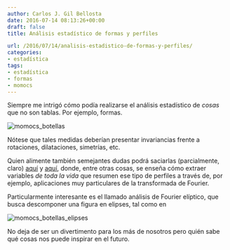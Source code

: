 ```yaml
---
author: Carlos J. Gil Bellosta
date: 2016-07-14 08:13:26+00:00
draft: false
title: Análisis estadístico de formas y perfiles

url: /2016/07/14/analisis-estadistico-de-formas-y-perfiles/
categories:
- estadística
tags:
- estadística
- formas
- momocs
---
```


Siempre me intrigó cómo podía realizarse el análisis estadístico de _cosas_ que no son tablas. Por ejemplo, formas.

![momocs_botellas](/wp-uploads/2016/07/momocs_botellas.png)


Nótese que tales medidas deberían presentar invariancias frente a rotaciones, dilataciones, simetrías, etc.

Quien alimente también semejantes dudas podrá saciarlas (parcialmente, claro) [aquí](https://www.jstatsoft.org/index.php/jss/article/view/v056i13/v56i13.pdf) y [aquí](https://github.com/vbonhomme/Momocs/blob/master/vignettes/Momocs_speed_dating.Rmd), donde, entre otras cosas, se enseña cómo extraer variables _de toda la vida_ que resumen ese tipo de perfiles a través de, por ejemplo, aplicaciones muy particulares de la transformada de Fourier.

Particularmente interesante es el llamado análisis de Fourier elíptico, que busca descomponer una figura en elipses, tal como en

![momocs_botellas_elipses](/wp-uploads/2016/07/momocs_botellas_elipses.png)


No deja de ser un divertimento para los más de nosotros pero quién sabe qué cosas nos puede inspirar en el futuro.
